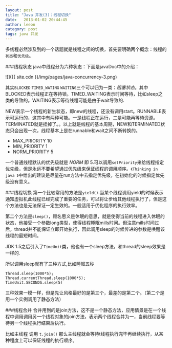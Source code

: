 ```yaml
---
layout: post
title: "Java 并发(3)：线程切换"
date:   2013-01-02 20:44:45
author: leeon
category: post
tags: java 并发
---
```

多线程必然涉及到的一个话题就是线程之间的切换，首先要明确两个概念：线程的`状态`和`优先级`。
<!-- break -->
###线程状态
java中线程分为六种状态：下面是javaDoc中的介绍：

![]({{ site.cdn }}/img/pages/java-concurrency-3.png)

其实`BLOCKED` `TIMED_WATING` `WAITING`三个可以归为一类：*阻塞状态*。其中BLOCKED表示线程正在等待锁。TIMED_WAITING表示时间等待，比如sleep之类的导致的。WAITING表示等待线程可能是由于wait导致的.

NEW表示一个线程的新生状态，即new的线程，还没有调用start。RUNNABLE表示可运行的，这其中有两种可能。一是线程正在运行，二是可能再等待资源。TERMINATED就是挂掉了。。以上就是线程的基本周期，NEW和TERMINATED状态只会出现一次，线程基本上是在runnable和wait之间不断转换的。

- MAX_PRIORITY   10
- MIN_PRIORITY   1
- NORM_PRIORITY  5

一个普通线程默认的优先级就是 *NORM* 即 5.可以调用`setPriority`来给线程指定优先级，但是永远不要希望通过优先级来保证线程的调用顺序。`《Thinking in java 》`中给出的建议是尽量在run方法中去指定优先级，在初始化的时候指定优先级没有意义。

###线程切换
第一个比较常用的方法是`yield()`.当某个线程调用yield的时候表示通知虚拟机此线程已经完成了重要的任务，可以将让步给其他线程执行了，但是这个方法也是无法保证一定生效的。一般适用于优化程序的执行效率。

第二个方法是`sleep()`，顾名思义是休眠的意思，就是使得当前的线程进入休眠的状态，他接受一个参数long类型，使得线程睡眠mills时间。但注意mills时间过后，thread并不能保证立即开始执行，因此调用sleep的时候传进的参数是唤醒该线程的最短时间。

JDK 1.5之后引入了`TimeUnit`类，他也有一个sleep方法，和thread的sleep效果是一样的.

所以调用sleep就有了三种方式,比如睡眠五秒

    Thread.sleep(1000*5);
    Thread.currentThread.sleep(1000*5);
    TimeUnit.SECONDS.sleep(5)
三种效果一模一样，但是先让风格最好的是第三个，最差的是第二个。（第二个是用一个实例调用了静态方法）

###线程合并
合并用到的是join方法，这不是一个静态方法，应用情景是在一个线程中调用调用另一个线程对象的join方法，表示两个线程合并为一，当前线程要等待另一个线程执行结束后执行。

比如主线程 调用 `t.join()` 那么主线程就会等待t线程执行完毕再继续执行，从某种程度上可以保证线程的执行顺序。